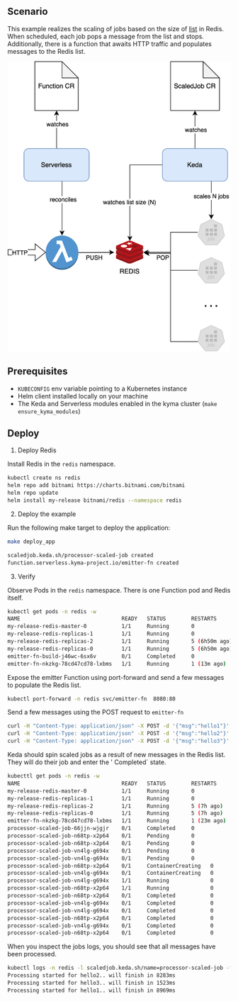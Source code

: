 ## Scenario

This example realizes the scaling of jobs based on the size of [list](https://redis.io/docs/data-types/lists/) in Redis.
When scheduled, each job pops a message from the list and stops.
Additionally, there is a function that awaits  HTTP traffic and populates messages to the Redis list.

![diagram](assets/scenario.drawio.svg)

## Prerequisites

 - `KUBECONFIG` env variable pointing to a Kubernetes instance
 - Helm client installed locally on your machine
 - The Keda and Serverless modules enabled in the kyma cluster (`make ensure_kyma_modules`)


## Deploy 

1. Deploy Redis

Install Redis in the `redis` namespace.

   ```sh
   kubectl create ns redis
   helm repo add bitnami https://charts.bitnami.com/bitnami
   helm repo update
   helm install my-release bitnami/redis --namespace redis
   ```

2. Deploy the example

Run the following make target to deploy the application:

   ```sh
   make deploy_app
   ```

   ```sh
   scaledjob.keda.sh/processor-scaled-job created
   function.serverless.kyma-project.io/emitter-fn created
   ```

3. Verify

Observe Pods in the `redis` namespace. There is one Function pod and Redis itself.

   ```sh
   kubectl get pods -n redis -w
   NAME                                READY   STATUS        RESTARTS        AGE
   my-release-redis-master-0           1/1     Running       0               9h
   my-release-redis-replicas-1         1/1     Running       0               9h
   my-release-redis-replicas-2         1/1     Running       5 (6h50m ago)   21h
   my-release-redis-replicas-0         1/1     Running       5 (6h50m ago)   21h
   emitter-fn-build-j46wc-6sx6v        0/1     Completed     0               14m
   emitter-fn-nkzkg-78cd47cd78-lxbms   1/1     Running       1 (13m ago)     14m
   ```

Expose the emitter Function using port-forward and send a few messages to populate the Redis list.

   ```sh
   kubectl port-forward -n redis svc/emitter-fn  8080:80
   ```

Send a few messages using the POST request to `emitter-fn`

   ```sh
   curl -H "Content-Type: application/json" -X POST -d '{"msg":"hello1"}' localhost:8080
   curl -H "Content-Type: application/json" -X POST -d '{"msg":"hello2"}' localhost:8080
   curl -H "Content-Type: application/json" -X POST -d '{"msg":"hello3"}' localhost:8080
   ```

Keda should spin scaled jobs as a result of new messages in the Redis list. They will do their job and enter the ' Completed` state.

   ```sh
   kubecttl get pods -n redis -w 
   NAME                                READY   STATUS        RESTARTS      AGE
   my-release-redis-master-0           1/1     Running       0             10h
   my-release-redis-replicas-1         1/1     Running       0             10h
   my-release-redis-replicas-2         1/1     Running       5 (7h ago)    21h
   my-release-redis-replicas-0         1/1     Running       5 (7h ago)    21h
   emitter-fn-nkzkg-78cd47cd78-lxbms   1/1     Running       1 (23m ago)   24m
   processor-scaled-job-66jjn-wjgjr    0/1     Completed     0             12s
   processor-scaled-job-n68tp-x2p64    0/1     Pending       0             0s
   processor-scaled-job-n68tp-x2p64    0/1     Pending       0             0s
   processor-scaled-job-vn4lg-g694x    0/1     Pending       0             0s
   processor-scaled-job-vn4lg-g694x    0/1     Pending       0             0s
   processor-scaled-job-n68tp-x2p64    0/1     ContainerCreating   0             0s
   processor-scaled-job-vn4lg-g694x    0/1     ContainerCreating   0             0s
   processor-scaled-job-vn4lg-g694x    1/1     Running             0             2s
   processor-scaled-job-n68tp-x2p64    1/1     Running             0             2s
   processor-scaled-job-n68tp-x2p64    0/1     Completed           0             3s
   processor-scaled-job-vn4lg-g694x    0/1     Completed           0             3s
   processor-scaled-job-vn4lg-g694x    0/1     Completed           0             5s
   processor-scaled-job-n68tp-x2p64    0/1     Completed           0             5s
   processor-scaled-job-vn4lg-g694x    0/1     Completed           0             6s
   processor-scaled-job-n68tp-x2p64    0/1     Completed           0             6s
   ```

When you inspect the jobs logs, you should see that all messages have been processed.
   ```sh
   kubectl logs -n redis -l scaledjob.keda.sh/name=processor-scaled-job -f
   Processing started for hello2.. will finish in 8283ms
   Processing started for hello3.. will finish in 1523ms
   Processing started for hello1.. will finish in 8969ms
   ```
